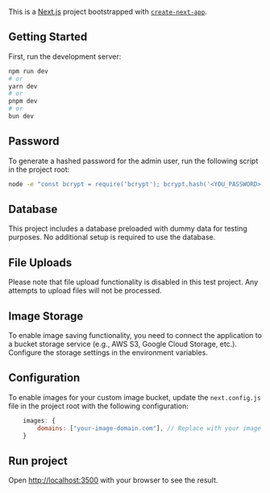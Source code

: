 This is a [Next.js](https://nextjs.org) project bootstrapped with [`create-next-app`](https://nextjs.org/docs/app/api-reference/cli/create-next-app).

## Getting Started

First, run the development server:

```bash
npm run dev
# or
yarn dev
# or
pnpm dev
# or
bun dev
```

## Password

To generate a hashed password for the admin user, run the following script in the project root:

```bash
node -e "const bcrypt = require('bcrypt'); bcrypt.hash('<YOU_PASSWORD>', 10).then(hash => console.log(hash));"
```

## Database

This project includes a database preloaded with dummy data for testing purposes. No additional setup is required to use the database.

## File Uploads

Please note that file upload functionality is disabled in this test project. Any attempts to upload files will not be processed.

## Image Storage

To enable image saving functionality, you need to connect the application to a bucket storage service (e.g., AWS S3, Google Cloud Storage, etc.). Configure the storage settings in the environment variables.

## Configuration

To enable images for your custom image bucket, update the `next.config.js` file in the project root with the following configuration:

```javascript
    images: {
        domains: ["your-image-domain.com"], // Replace with your image domain
    }
```

## Run project

Open [http://localhost:3500](http://localhost:3500) with your browser to see the result.
